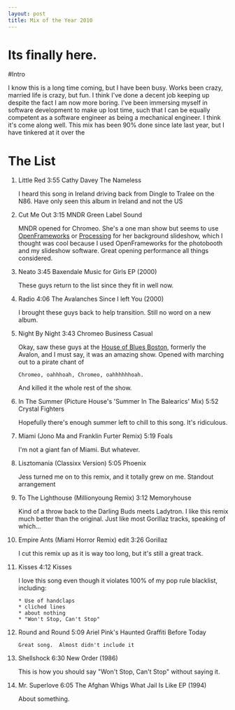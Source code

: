 ```yaml
---
layout: post
title: Mix of the Year 2010
---
```


Its finally here.
=================

#Intro

I know this is a long time coming, but I have been busy.  Works been crazy, 
married life is crazy, but fun.  I think I've done a decent job keeping up 
despite the fact I am now more boring.  I've been immersing myself in software 
development to make up lost time, such that I can be equally competent as a 
software engineer as being a mechanical engineer.  I think it's come along well.
This mix has been 90% done since late last year, but I have tinkered at it over the

# The List

1.  Little Red        3:55    Cathy Davey     The Nameless

    I heard this song in Ireland driving back from Dingle to Tralee on the N86.
    Have only seen this album in Ireland and not the US

2.  Cut Me Out        3:15    MNDR    Green Label Sound

    MNDR opened for Chromeo.  She's a one man show but seems to use [OpenFrameworks](http://www.openframeworks.cc/) 
    or [Processing](http://processing.org/) for her background slideshow, which 
    I thought was cool because I used OpenFrameworks for the photobooth and my 
    slideshow software.  Great opening performance all things considered.

3.  Neato             3:45    Baxendale   Music for Girls EP (2000)

    These guys return to the list since they fit in well now.  

4.  Radio             4:06    The Avalanches  Since I left You (2000)

    I brought these guys back to help transition.  Still no word on a new album.

5.  Night By Night    3:43    Chromeo         Business Casual

    Okay, saw these guys at the [House of Blues Boston](http://www.houseofblues.com/venues/clubvenues/boston/), 
    formerly the Avalon, and I must say, it was an amazing show.  Opened with 
    marching out to a pirate chant of 
        
        Chromeo, oahhhoah, Chromeo, oahhhhhhoah.  
        
    And killed it the whole rest of the show.

6.  In The Summer (Picture House's 'Summer In The Balearics' Mix)     5:52    Crystal Fighters

    Hopefully there's enough summer left to chill to this song.  It's ridiculous.

7.  Miami (Jono Ma and Franklin Furter Remix) 5:19    Foals
    
    I'm not a giant fan of Miami.  But whatever.

8.  Lisztomania (Classixx Version)            5:05    Phoenix

    Jess turned me on to this remix, and it totally grew on me.  Standout arrangement

9.  To The Lighthouse (Millionyoung Remix)   3:12    Memoryhouse

    Kind of a throw back to the Darling Buds meets Ladytron.  I like this remix
    much better than the original.  Just like most Gorillaz tracks, speaking of which...

10. Empire Ants (Miami Horror Remix) edit     3:26    Gorillaz

    I cut this remix up as it is way too long, but it's still a great track.

11. Kisses            4:12  Kisses

    I love this song even though it violates 100% of my pop rule blacklist, including:
    
        * Use of handclaps
        * cliched lines
        * about nothing
        * "Won't Stop, Can't Stop"

12. Round and Round   5:09    Ariel Pink's Haunted Graffiti   Before Today
    
        Great song.  Almost didn't include it

13. Shellshock        6:30    New Order   (1986)

    This is how you should say "Won't Stop, Can't Stop" without saying it.

14. Mr. Superlove     6:05    The Afghan Whigs  What Jail Is Like EP (1994)

    About something.


